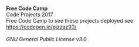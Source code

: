 **Free Code Camp**</br>
Code Projects 2017
</br>
Free Code Camp to see these projects deployed see https://codepen.io/pizzaz93/
</br>
</br>
*GNU General Public License v3.0*
